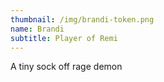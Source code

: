 ```yaml
---
thumbnail: /img/brandi-token.png
name: Brandi
subtitle: Player of Remi
---
```

A tiny sock off rage demon